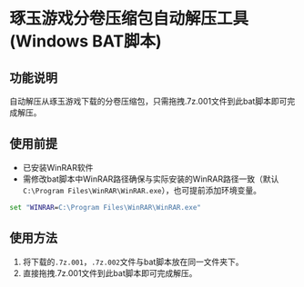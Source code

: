 # 琢玉游戏分卷压缩包自动解压工具 (Windows BAT脚本)

## 功能说明
自动解压从琢玉游戏下载的分卷压缩包，只需拖拽.7z.001文件到此bat脚本即可完成解压。

## 使用前提
- 已安装WinRAR软件
- 需修改bat脚本中WinRAR路径确保与实际安装的WinRAR路径一致（默认`C:\Program Files\WinRAR\WinRAR.exe`），也可提前添加环境变量。
```bat
set "WINRAR=C:\Program Files\WinRAR\WinRAR.exe"
```

## 使用方法
1. 将下载的`.7z.001`，`.7z.002`文件与bat脚本放在同一文件夹下。
2. 直接拖拽.7z.001文件到此bat脚本即可完成解压。
